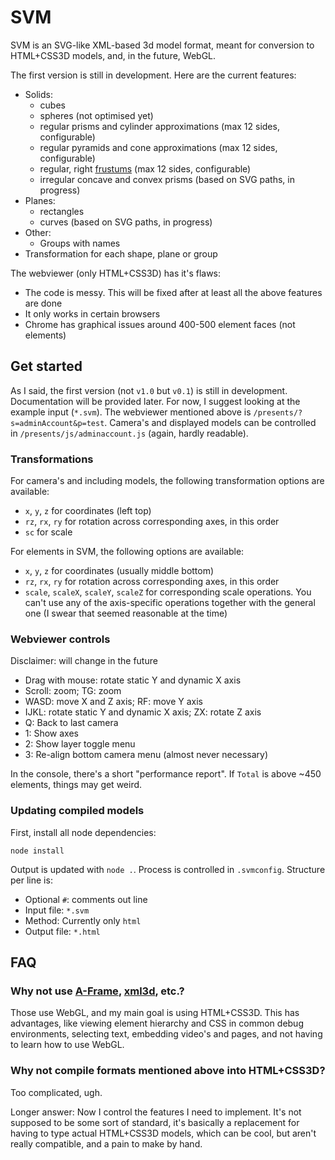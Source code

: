 # SVM

SVM is an SVG-like XML-based 3d model format, meant for conversion to HTML+CSS3D models, and, in the future, WebGL.

The first version is still in development. Here are the current features:

* Solids:
  * cubes
  * spheres (not optimised yet)
  * regular prisms and cylinder approximations (max 12 sides, configurable)
  * regular pyramids and cone approximations (max 12 sides, configurable)
  * regular, right [frustums](https://en.wikipedia.org/wiki/Frustum) (max 12 sides, configurable)
  * irregular concave and convex prisms (based on SVG paths, in progress)
* Planes:
  * rectangles
  * curves (based on SVG paths, in progress)
* Other:
  * Groups with names
* Transformation for each shape, plane or group

The webviewer (only HTML+CSS3D) has it's flaws:

* The code is messy. This will be fixed after at least all the above features are done
* It only works in certain browsers
* Chrome has graphical issues around 400-500 element faces (not elements)

## Get started
As I said, the first version (not `v1.0` but `v0.1`) is still in development. Documentation will be provided later. For now, I suggest looking at the example input (`*.svm`). The webviewer mentioned above is `/presents/?s=adminAccount&p=test`. Camera's and displayed models can be controlled in `/presents/js/adminaccount.js` (again, hardly readable).

### Transformations
For camera's and including models, the following transformation options are available:

* `x`, `y`, `z` for coordinates (left top)
* `rz`, `rx`, `ry` for rotation across corresponding axes, in this order
* `sc` for scale

For elements in SVM, the following options are available:

* `x`, `y`, `z` for coordinates (usually middle bottom)
* `rz`, `rx`, `ry` for rotation across corresponding axes, in this order
* `scale`, `scaleX`, `scaleY`, `scaleZ` for corresponding scale operations. You can't use any of the axis-specific operations together with the general one (I swear that seemed reasonable at the time)

### Webviewer controls

Disclaimer: will change in the future

* Drag with mouse: rotate static Y and dynamic X axis
* Scroll: zoom; TG: zoom
* WASD: move X and Z axis; RF: move Y axis
* IJKL: rotate static Y and dynamic X axis; ZX: rotate Z axis
* Q: Back to last camera
* 1: Show axes
* 2: Show layer toggle menu
* 3: Re-align bottom camera menu (almost never necessary)

In the console, there's a short "performance report". If `Total` is above ~450 
elements, things may get weird.

### Updating compiled models
First, install all node dependencies:

    node install

Output is updated with `node .`. Process is controlled in `.svmconfig`. 
Structure per line is:

* Optional `#`: comments out line
* Input file: `*.svm`
* Method: Currently only `html`
* Output file: `*.html`

## FAQ

### Why not use [A-Frame](https://aframe.io/), [xml3d](http://xml3d.org/), etc.?
Those use WebGL, and my main goal is using HTML+CSS3D. This has advantages, like viewing element hierarchy and CSS in common debug environments, selecting text, embedding video's and pages, and not having to learn how to use WebGL.

### Why not compile formats mentioned above into HTML+CSS3D?
Too complicated, ugh.

Longer answer: Now I control the features I need to implement. It's not supposed to be some sort of standard, it's basically a replacement for having to type actual HTML+CSS3D models, which can be cool, but aren't really compatible, and a pain to make by hand.
